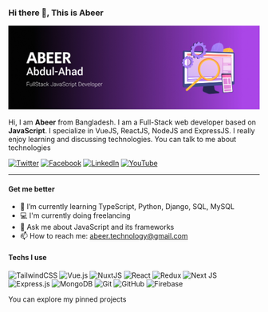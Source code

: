 ### Hi there 👋, This is Abeer

![Header](./assets/header.jpg)

Hi, I am **Abeer** from Bangladesh. I am a Full-Stack web developer based on **JavaScript**. I specialize in VueJS, ReactJS, NodeJS and ExpressJS. I really enjoy learning and discussing technologies. You can talk to me about technologies

[![Twitter](https://img.shields.io/badge/Twitter-%231DA1F2.svg?style=for-the-badge&logo=Twitter&logoColor=white)](https://twitter.com/abeertech01) [![Facebook](https://img.shields.io/badge/Facebook-%231877F2.svg?style=for-the-badge&logo=Facebook&logoColor=white)](https://www.facebook.com/abeertech01/) [![LinkedIn](https://img.shields.io/badge/linkedin-%230077B5.svg?style=for-the-badge&logo=linkedin&logoColor=white)](https://www.linkedin.com/in/abeertech01/) [![YouTube](https://img.shields.io/badge/Youtube-%23FF0000.svg?style=for-the-badge&logo=YouTube&logoColor=white)](https://www.youtube.com/channel/UCtpkriCi3uO8iI4_NoBpRyw)

---

#### Get me better

- 🌱 I’m currently learning TypeScript, Python, Django, SQL, MySQL
- 💻 I'm currently doing freelancing
- 💬 Ask me about JavaScript and its frameworks
- 📫 How to reach me: abeer.technology@gmail.com

#### Techs I use

![TailwindCSS](https://img.shields.io/badge/tailwindcss-%2338B2AC.svg?style=for-the-badge&logo=tailwind-css&logoColor=white) ![Vue.js](https://img.shields.io/badge/vuejs-%2335495e.svg?style=for-the-badge&logo=vuedotjs&logoColor=%234FC08D) ![NuxtJS](https://img.shields.io/badge/Nuxt-black?style=for-the-badge&logo=nuxt.js&logoColor=white) ![React](https://img.shields.io/badge/react-%2320232a.svg?style=for-the-badge&logo=react&logoColor=%2361DAFB) ![Redux](https://img.shields.io/badge/redux-%23593d88.svg?style=for-the-badge&logo=redux&logoColor=white) ![Next JS](https://img.shields.io/badge/Next-black?style=for-the-badge&logo=next.js&logoColor=white) ![Express.js](https://img.shields.io/badge/express.js-%23404d59.svg?style=for-the-badge&logo=express&logoColor=%2361DAFB) ![MongoDB](https://img.shields.io/badge/MongoDB-%234ea94b.svg?style=for-the-badge&logo=mongodb&logoColor=white) ![Git](https://img.shields.io/badge/git-%23F05033.svg?style=for-the-badge&logo=git&logoColor=white) ![GitHub](https://img.shields.io/badge/github-%23121011.svg?style=for-the-badge&logo=github&logoColor=white) ![Firebase](https://img.shields.io/badge/firebase-%23039BE5.svg?style=for-the-badge&logo=firebase)

You can explore my pinned projects
